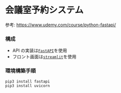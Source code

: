 # 会議室予約システム

参考: https://www.udemy.com/course/python-fastapi/

### 構成

- API の実装は[`FastAPI`](https://fastapi.tiangolo.com/)を使用
- フロント画面は[`streamlit`](https://docs.streamlit.io/)を使用

### 環境構築手順

```
pip3 install fastapi
pip3 install uvicorn
```
